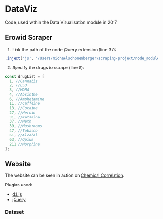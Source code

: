 # DataViz
Code, used within the Data Visualisation module in 2017

## Erowid Scraper

1. Link the path of the node jQuery extension (line 37):
```javascript
.inject('js', '/Users/michaelschonenberger/scraping-project/node_modules/jquery/dist/jquery.js')
```
2. Specify the drugs to scrape (line 9):
```javascript
const drugList = [
  1, //Cannabis
  2, //LSD
  3, //MDMA 
  4, //Absinthe 
  6, //Amphetamine
  11, //Caffeine
  13, //Cocaine
  27, //Heroin
  31, //Ketamine
  37, //Meth
  39, //Mushrooms
  47, //Tobacco
  61, //Alcohol
  63, //Opium
  211 //Morphine
];
```

## Website

The website can be seen in action on [Chemical Correlation](http://cc.michaelschoenenberger.ch/).

Plugins used:
- [d3.js](https://d3js.org/)
- [jQuery](http://jquery.com/)

### Dataset